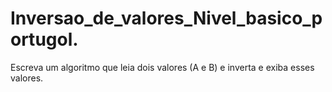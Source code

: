 # Inversao_de_valores_Nivel_basico_portugol.
Escreva um algoritmo que leia dois valores (A e B) e inverta e exiba esses valores.
